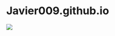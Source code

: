 # Javier009.github.io
![](https://www.google.com/url?sa=i&url=https%3A%2F%2Fwww.softwebsolutions.com%2Fresources%2Fhow-data-engineering-solves-key-data-challenges.html&psig=AOvVaw22FCxTpIkvJSVDGxGcufY6&ust=1687293015063000&source=images&cd=vfe&ved=0CBEQjRxqFwoTCICfmLiW0P8CFQAAAAAdAAAAABAE)
